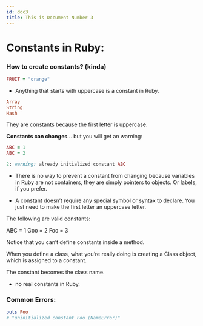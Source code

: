 ```yaml
---
id: doc3
title: This is Document Number 3
---
```


# Constants in Ruby:

### How to create constants? (kinda)
```ruby
FRUIT = "orange"
```

- Anything that starts with uppercase is a constant in Ruby.

```ruby
Array
String
Hash
```
They are constants because the first letter is uppercase.

**Constants can changes**... but you will get an warning:
```ruby
ABC = 1
ABC = 2
```

```ruby
2: warning: already initialized constant ABC
```

- There is no way to prevent a constant from changing because variables in Ruby are not containers, they are simply pointers to objects. Or labels, if you prefer.

- A constant doesn’t require any special symbol or syntax to declare. You just need to make the first letter an uppercase letter.

The following are valid constants:

ABC = 1
Goo = 2
Foo = 3

Notice that you can’t define constants inside a method.


When you define a class, what you’re really doing is creating a Class object, which is assigned to a constant.

The constant becomes the class name.

- no real constants in Ruby.


### Common Errors:
```ruby
puts Foo
# "uninitialized constant Foo (NameError)"
```
